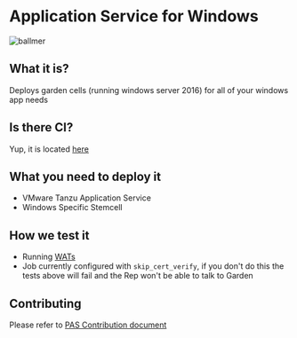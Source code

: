 # Application Service for Windows

![ballmer](http://i.giphy.com/mwDdHHKyuHe6c.gif)

## What it is?

Deploys garden cells (running windows server 2016) for all of your windows app needs

## Is there CI?

Yup, it is located [here](https://releng.ci.cf-app.com/?search=wrt)

## What you need to deploy it

- VMware Tanzu Application Service
- Windows Specific Stemcell

## How we test it

- Running [WATs](https://github.com/cloudfoundry/wats)
- Job currently configured with `skip_cert_verify`, if you don't do this the tests above will fail and the Rep won't be able to talk to Garden

## Contributing

Please refer to [PAS Contribution document](https://github.com/pivotal-cf/p-runtime/blob/master/CONTRIBUTING.md)

